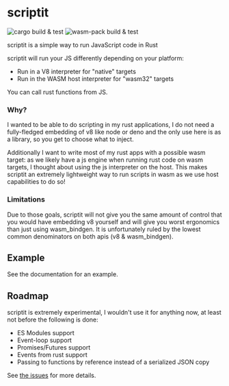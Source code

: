 # scriptit

![cargo build & test](https://github.com/rricard/scriptit/workflows/cargo%20build%20&%20test/badge.svg) ![wasm-pack build & test](https://github.com/rricard/scriptit/workflows/wasm-pack%20build%20&%20test/badge.svg)

scriptit is a simple way to run JavaScript code in Rust

scriptit will run your JS differently depending on your platform:

-   Run in a V8 interpreter for "native" targets
-   Run in the WASM host interpreter for "wasm32" targets

You can call rust functions from JS.

### Why?

I wanted to be able to do scripting in my rust applications, I do not need a fully-fledged embedding of v8 like node or deno and the only use here is as a library, so you get to choose what to inject.

Additionally I want to write most of my rust apps with a possible wasm target: as we likely have a js engine when running rust code on wasm targets, I thought about using the js interpreter on the host. This makes scriptit an extremely lightweight way to run scripts in wasm as we use host capabilities to do so!

### Limitations

Due to those goals, scriptit will not give you the same amount of control that you would have embedding v8 yourself and will give you worst ergonomics than just using wasm_bindgen. It is unfortunately ruled by the lowest common denominators on both apis (v8 & wasm_bindgen).

## Example

See the documentation for an example.

## Roadmap

scriptit is extremely experimental, I wouldn't use it for anything now, at least not before the following is done:

-   ES Modules support
-   Event-loop support
-   Promises/Futures support
-   Events from rust support
-   Passing to functions by reference instead of a serialized JSON copy

See [the issues](https://github.com/rricard/scriptit/issues) for more details.
